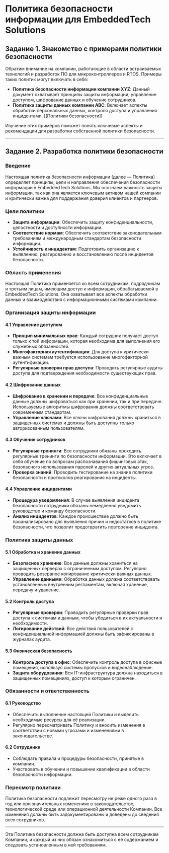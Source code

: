 # Политика безопасности информации для EmbeddedTech Solutions

## Задание 1. Знакомство с примерами политики безопасности

Обратим внимание на компании, работающие в области встраиваемых технологий и разработок ПО для микроконтроллеров и RTOS. Примеры таких политик могут включать в себя:


- **Политика безопасности информации компании XYZ**: Данный документ охватывает принципы защиты информации, управление доступом, шифрование данных и обучение сотрудников.
- **Политика защиты данных компании ABC**: Включает аспекты обработки персональных данных, контроля доступа и управления инцидентами.
[[Политики безопасности]]

Изучение этих примеров поможет понять ключевые аспекты и рекомендации для разработки собственной политики безопасности.

---

## Задание 2. Разработка политики безопасности

### Введение

Настоящая политика безопасности информации (далее — Политика) определяет принципы, цели и направления обеспечения безопасности информации в EmbeddedTech Solutions. Мы осознаем важность защиты информации, так как она является ключевым активом нашей компании и критически важна для поддержания доверия клиентов и партнеров.

### Цели политики

- **Защита информации**: Обеспечить защиту конфиденциальности, целостности и доступности информации.
- **Соответствие нормам**: Обеспечить соответствие законодательным требованиям и международным стандартам безопасности информации.
- **Устойчивость к инцидентам**: Подготовить организацию к выявлению, реагированию и восстановлению после инцидентов безопасности.

### Область применения

Настоящая Политика применяется ко всем сотрудникам, подрядчикам и третьим лицам, имеющим доступ к информации, обрабатываемой в EmbeddedTech Solutions. Она охватывает все аспекты обработки данных и взаимодействия с информационными системами компании.

### Организация защиты информации

#### 4.1 Управление доступом

- **Принцип минимальных прав**: Каждый сотрудник получает доступ только к той информации, которая необходима для выполнения его служебных обязанностей.
- **Многофакторная аутентификация**: Для доступа к критически важным системам требуется использование многофакторной аутентификации.
- **Регулярные проверки прав доступа**: Проводить регулярные аудиты доступа для подтверждения необходимости существующих прав.

#### 4.2 Шифрование данных

- **Шифрование в хранении и передаче**: Все конфиденциальные данные должны шифроваться как при хранении, так и при передаче. Используемые алгоритмы шифрования должны соответствовать современным стандартам.
- **Управление ключами**: Все ключи шифрования должны храниться в защищенных системах и должны быть доступны только авторизованным пользователям.

#### 4.3 Обучение сотрудников

- **Регулярные тренинги**: Все сотрудники обязаны проходить регулярные тренинги по безопасности информации. Это включает в себя обучение по вопросам распознавания фишинговых атак, безопасного использования паролей и других актуальных угроз.
- **Проверка знаний**: Проводить тестирование на знание политики безопасности и протоколов реагирования на инциденты.

#### 4.4 Управление инцидентами

- **Процедура уведомления**: В случае выявления инцидента безопасности сотрудники обязаны немедленно уведомить руководство и команду безопасности.
- **Анализ инцидентов**: Каждое происшествие должно быть проанализировано для выявления причин и недостатков в политике безопасности, что позволит предотвратить повторение инцидента.

### Политика защиты данных

#### 5.1 Обработка и хранение данных

- **Безопасное хранение**: Все данные должны храниться на защищенных серверах с ограниченным доступом. Регулярно проводить резервное копирование критически важных данных.
- **Управление данными**: Обработка данных должна соответствовать установленным внутренним регламентам, включая хранение, передачу и удаление.

#### 5.2 Контроль доступа

- **Регулярные проверки**: Проводить регулярные проверки прав доступа к системам и данным, чтобы убедиться в их актуальности и необходимости.
- **Логирование действий**: Все действия пользователей с конфиденциальной информацией должны быть зафиксированы в журналах аудита.

#### 5.3 Физическая безопасность

- **Контроль доступа в офис**: Обеспечить контроль доступа в офисные помещения, используя системы пропусков и видеонаблюдение.
- **Защита оборудования**: Вся IT-инфраструктура должна находиться в защищенных помещениях, доступ к которым ограничен.

### Обязанности и ответственность

#### 6.1 Руководство

- Обеспечить выполнение настоящей Политики и выделить необходимые ресурсы для её реализации.
- Регулярно пересматривать Политику и вносить изменения в соответствии с новыми угрозами и изменениями в законодательстве.

#### 6.2 Сотрудники

- Соблюдать правила и процедуры безопасности, принятые в компании.
- Участвовать в обучении и повышении квалификации в области безопасности информации.

### Пересмотр политики

Политика безопасности подлежит пересмотру не реже одного раза в год или при значительных изменениях в законодательстве, технологической среде или операционной деятельности Компании. Все изменения должны быть задокументированы и доведены до сведения всех сотрудников.

---

Эта Политика безопасности должна быть доступна всем сотрудникам Компании, и каждый из них обязан ознакомиться с её содержанием и следовать установленным в ней требованиям.
